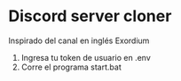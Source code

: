 # Discord server cloner

Inspirado del canal en inglés Exordium

1. Ingresa tu token de usuario en .env
2. Corre el programa start.bat
